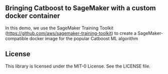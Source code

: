 ## Bringing Catboost to SageMaker with a custom docker container

In this demo, we use the SageMaker Training Toolkit (https://github.com/aws/sagemaker-training-toolkit) to create a SageMaker-compatible docker image for the popular Catboost ML algorithm


## License

This library is licensed under the MIT-0 License. See the LICENSE file.

